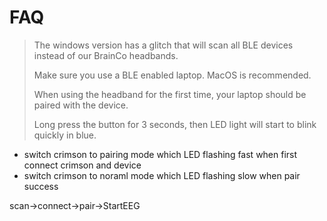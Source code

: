 # FAQ

> The windows version has a glitch that will scan all BLE devices instead of our BrainCo headbands.
>
> Make sure you use a BLE enabled laptop. MacOS is recommended.
>
> When using the headband for the first time, your laptop should be paired with the device.
>
> Long press the button for 3 seconds, then LED light will start to blink quickly in blue.
>

- switch crimson to pairing mode which LED flashing fast when first connect crimson and device
- switch crimson to noraml mode which LED flashing slow when pair success

scan->connect->pair->StartEEG
